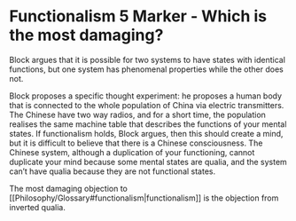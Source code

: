 # Functionalism 5 Marker - Which is the most damaging?

Block argues that it is possible for two systems to have states with identical functions, but one system has phenomenal properties while the other does not.

Block proposes a specific thought experiment: he proposes a human body that is connected to the whole population of China via electric transmitters. The Chinese have two way radios, and for a short time, the population realises the same machine table that describes the functions of your mental states. If functionalism holds, Block argues, then this should create a mind, but it is difficult to believe that there is a Chinese consciousness. The Chinese system, although a duplication of your functioning, cannot duplicate your mind because some mental states are qualia, and the system can’t have qualia because they are not functional states.


The most damaging objection to [[Philosophy/Glossary#functionalism|functionalism]] is the objection from inverted qualia. 